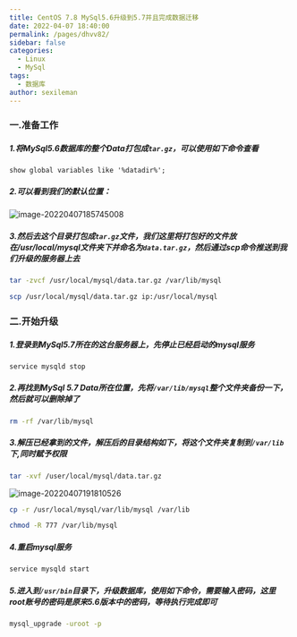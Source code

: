 ```yaml
---
title: CentOS 7.8 MySql5.6升级到5.7并且完成数据迁移
date: 2022-04-07 18:40:00
permalink: /pages/dhvv82/
sidebar: false
categories:
  - Linux
  - MySql
tags: 
  - 数据库
author: sexileman
---
```


### 一.准备工作

##### 1.将MySql5.6数据库的整个Data打包成`tar.gz`，可以使用如下命令查看

```mysql
show global variables like '%datadir%';
```

<!-- more -->

##### 2.可以看到我们的默认位置：

![image-20220407185745008](https://cdn.jsdelivr.net/gh/sexileman/picture-bed/blog/image-20220407185745008.png)

##### 3.然后去这个目录打包成`tar.gz`文件，我们这里将打包好的文件放在/usr/local/mysql文件夹下并命名为`data.tar.gz`，然后通过scp命令推送到我们升级的服务器上去

```sh
tar -zvcf /usr/local/mysql/data.tar.gz /var/lib/mysql
```

```sh
scp /usr/local/mysql/data.tar.gz ip:/usr/local/mysql
```

### 二.开始升级

##### 1.登录到MySql5.7所在的这台服务器上，先停止已经启动的mysql服务

```sh
service mysqld stop
```

##### 2.再找到MySql 5.7 Data所在位置，先将`/var/lib/mysql`整个文件夹备份一下，然后就可以删除掉了

```sh
rm -rf /var/lib/mysql
```

##### 3.解压已经拿到的文件，解压后的目录结构如下，将这个文件夹复制到`/var/lib`下,同时赋予权限

```sh
tar -xvf /user/local/mysql/data.tar.gz
```

![image-20220407191810526](https://cdn.jsdelivr.net/gh/sexileman/picture-bed/blog/image-20220407191810526.png)

```sh
cp -r /usr/local/mysql/var/lib/mysql /var/lib
```

```sh
chmod -R 777 /var/lib/mysql
```

##### 4.重启mysql服务

```sh
service mysqld start
```

##### 5.进入到`/usr/bin`目录下，升级数据库，使用如下命令，需要输入密码，这里root账号的密码是原来5.6版本中的密码，等待执行完成即可

```sh
mysql_upgrade -uroot -p
```
